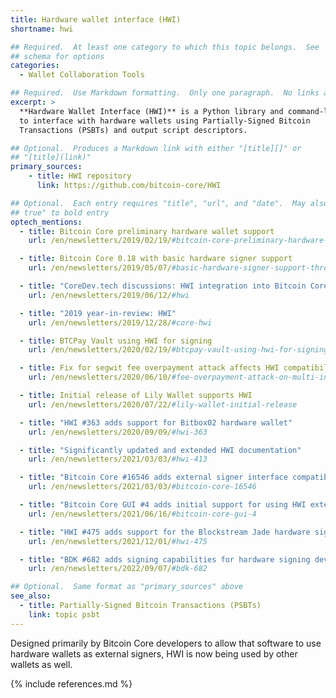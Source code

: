 ```yaml
---
title: Hardware wallet interface (HWI)
shortname: hwi

## Required.  At least one category to which this topic belongs.  See
## schema for options
categories:
  - Wallet Collaboration Tools

## Required.  Use Markdown formatting.  Only one paragraph.  No links allowed.
excerpt: >
  **Hardware Wallet Interface (HWI)** is a Python library and command-line tool used
  to interface with hardware wallets using Partially-Signed Bitcoin
  Transactions (PSBTs) and output script descriptors.

## Optional.  Produces a Markdown link with either "[title][]" or
## "[title](link)"
primary_sources:
    - title: HWI repository
      link: https://github.com/bitcoin-core/HWI

## Optional.  Each entry requires "title", "url", and "date".  May also use "feature:
## true" to bold entry
optech_mentions:
  - title: Bitcoin Core preliminary hardware wallet support
    url: /en/newsletters/2019/02/19/#bitcoin-core-preliminary-hardware-wallet-support

  - title: Bitcoin Core 0.18 with basic hardware signer support
    url: /en/newsletters/2019/05/07/#basic-hardware-signer-support-through-independent-tool

  - title: "CoreDev.tech discussions: HWI integration into Bitcoin Core"
    url: /en/newsletters/2019/06/12/#hwi

  - title: "2019 year-in-review: HWI"
    url: /en/newsletters/2019/12/28/#core-hwi

  - title: BTCPay Vault using HWI for signing
    url: /en/newsletters/2020/02/19/#btcpay-vault-using-hwi-for-signing

  - title: Fix for segwit fee overpayment attack affects HWI compatibility
    url: /en/newsletters/2020/06/10/#fee-overpayment-attack-on-multi-input-segwit-transactions

  - title: Initial release of Lily Wallet supports HWI
    url: /en/newsletters/2020/07/22/#lily-wallet-initial-release

  - title: "HWI #363 adds support for Bitbox02 hardware wallet"
    url: /en/newsletters/2020/09/09/#hwi-363

  - title: "Significantly updated and extended HWI documentation"
    url: /en/newsletters/2021/03/03/#hwi-413

  - title: "Bitcoin Core #16546 adds external signer interface compatible with HWI"
    url: /en/newsletters/2021/03/03/#bitcoin-core-16546

  - title: "Bitcoin Core GUI #4 adds initial support for using HWI external signers via the GUI"
    url: /en/newsletters/2021/06/16/#bitcoin-core-gui-4

  - title: "HWI #475 adds support for the Blockstream Jade hardware signer"
    url: /en/newsletters/2021/12/01/#hwi-475

  - title: "BDK #682 adds signing capabilities for hardware signing devices using HWI and rust-hwi"
    url: /en/newsletters/2022/09/07/#bdk-682

## Optional.  Same format as "primary_sources" above
see_also:
  - title: Partially-Signed Bitcoin Transactions (PSBTs)
    link: topic psbt
---
```

Designed primarily by Bitcoin Core developers to allow that software to
use hardware wallets as external signers, HWI is now being used by
other wallets as well.

{% include references.md %}
